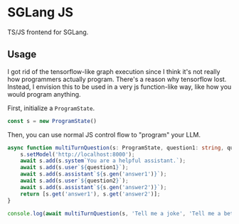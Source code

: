 # SGLang JS

TS/JS frontend for SGLang.

## Usage

I got rid of the tensorflow-like graph execution since I think it's not really how programmers actually program. There's a reason why tensorflow lost. Instead, I envision this to be used in a very js function-like way, like how you would program anything.

First, initialize a `ProgramState`.

```ts
const s = new ProgramState()
```

Then, you can use normal JS control flow to "program" your LLM.

```ts
async function multiTurnQuestion(s: ProgramState, question1: string, question2: string): Promise<[string, string]> {
    s.setModel('http://localhost:8000');
    await s.add(s.system`You are a helpful assistant.`);
    await s.add(s.user`${question1}`);
    await s.add(s.assistant`${s.gen('answer1')}`);
    await s.add(s.user`${question2}`);
    await s.add(s.assistant`${s.gen('answer2')}`);
    return [s.get('answer1'), s.get('answer2')];
}

console.log(await multiTurnQuestion(s, 'Tell me a joke', 'Tell me a better one'));
```

